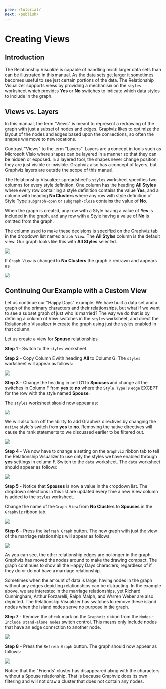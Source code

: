 ```yaml
---
prev: /tutorial/
next: /publish/
---
```


# Creating Views

## Introduction

The Relationship Visualize is capable of handling much larger data sets than can be illustrated in this manual. As the data sets get larger it sometimes becomes useful to see just certain portions of the data. The Relationship Visualizer supports views by providing a mechanism on the `styles` worksheet which provides **Yes** or **No** switches to indicate which data styles to include in the graph.

## Views vs. Layers

In this manual, the term "Views" is meant to represent a redrawing of the graph with just a subset of nodes and edges. Graphviz likes to optimize the layout of the nodes and edges based upon the connections, so often the shapes will move to new locations.

Contrast "Views" to the term "Layers". Layers are a concept in tools such as Microsoft Visio where shapes can be layered in a manner so that they can be hidden or exposed. In a layered tool, the shapes never change position; they are just visible or invisible. Graphviz also has a concept of layers, but Graphviz layers are outside the scope of this manual.

The Relationship Visualizer spreadsheet's `styles` worksheet specifies two columns for every style definition. One column has the heading **All Styles** where every row containing a style definition contains the value **Yes**, and a column with heading **No Clusters** where any row with style definition of Style Type `subgraph-open` or `subgraph-close` contains the value of **No**.

When the graph is created, any row with a Style having a value of **Yes** is included in the graph, and any row with a Style having a value of **No** is omitted from the graph.

The column used to make these decisions is specified on the Graphviz tab in the dropdown list named `Graph View`. The **All Styles** column is the default view. Our graph looks like this with **All Styles** selected.

![](../media/515314f3b9d54bc1534192905e6a3c82.png)

If `Graph View` is changed to **No Clusters** the graph is redrawn and appears as

![](../media/02effcf07a8a27b122d6dd1cf0a39128.png)

## Continuing Our Example with a Custom View

Let us continue our "Happy Days" example. We have built a data set and a graph of the primary characters and their relationships, but what if we want to see a subset graph of just who is married? The way we do that is by defining a column of View switches in the `styles` worksheet, and direct the Relationship Visualizer to create the graph using just the styles enabled in that column.

Let us create a view for **Spouse** relationships

**Step 1** - Switch to the `styles` worksheet.

**Step 2** - Copy Column E with heading **All** to Column G. The `styles` worksheet will appear as follows:

![](../media/c21250fc54351efcacd75d9a0c7c281a.png)

**Step 3** - Change the heading in cell G1 to **Spouses** and change all the switches in Column F from **yes** to **no** where the `Style Type` is `edge` EXCEPT for the row with the style named **Spouse**.

The `styles` worksheet should now appear as:

![](../media/dd8e7084f84b3960bc04091d2a994e5b.png)

We will also turn off the ability to add Graphviz directives by changing the `native` style's switch from **yes** to **no**. Removing the native directives will cause the rank statements to we discussed earlier to be filtered out.

![](../media/687146168b8fec47e6b0f1f3c662bdb6.png)

**Step 4** - We now have to change a setting on the `Graphviz` ribbon tab to tell the Relationship Visualizer to use only the styles we have enabled through **yes** settings in column F. Switch to the `data` worksheet. The `data` worksheet should appear as follows:

![](../media/5bc3aada6ff8e5df9cf64f01c62bef50.png)

**Step 5** - Notice that **Spouses** is now a value in the dropdown list. The dropdown selections in this list are updated every time a new View column is added to the `styles` worksheet.

Change the name of the `Graph View` from **No Clusters** to **Spouses** in the `Graphviz` ribbon tab.

![](../media/caa61a391bb362e745bdab8ce5c5416c.png)

**Step 6** - Press the `Refresh Graph` button. The new graph with just the view of the marriage relationships will appear as follows:

![](../media/ed00d5efb71036b34dec7d18fbad5882.png)

As you can see, the other relationship edges are no longer in the graph. Graphviz has moved the nodes around to make the drawing compact. The graph continues to show all the Happy Days characters; regardless of if they do or do not have a marriage relationship.

Sometimes when the amount of data is large, having nodes in the graph without any edges depicting relationships can be distracting. In the example above, we are interested in the marriage relationships, yet Richard Cunningham, Arthur Fonzarelli, Ralph Malph, and Warren Weber are also depicted. The Relationship Visualizer has switches to remove these island nodes when the island nodes serve no purpose in the graph.

**Step 7** - Remove the check mark on the `Graphviz` ribbon from the `Nodes` - `Include stand-alone nodes` switch control. This means only include nodes that have an edge connection to another node.

![](../media/05a759dec257442ea5185ae96f28a67f.png)

**Step 8** - Press the `Refresh Graph` button. The graph should now appear as follows:

![](../media/c530ec29e3387861eec95617a0cda65a.png)

Notice that the "Friends" cluster has disappeared along with the characters without a Spouse relationship. That is because Graphviz does its own filtering and will not draw a cluster that does not contain any nodes.
